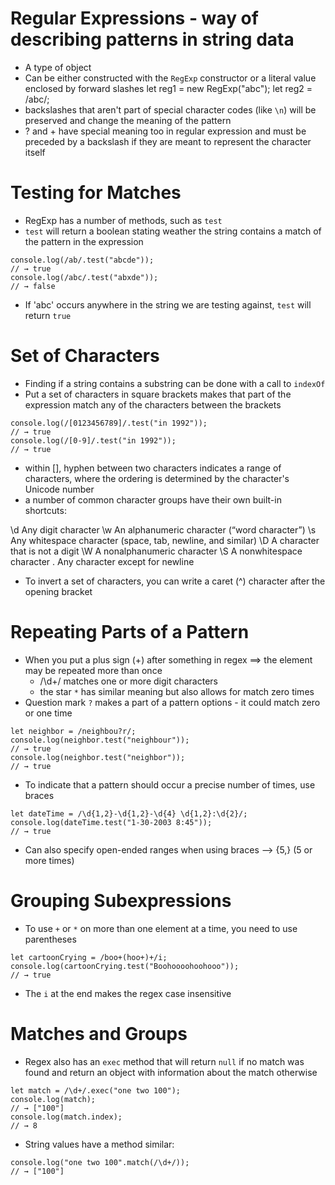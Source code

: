 # Regular Expressions - way of describing patterns in string data
- A type of object
- Can be either constructed with the `RegExp` constructor or a literal value enclosed by forward slashes
let reg1 = new RegExp("abc");
let reg2 = /abc/;
- backslashes that aren't part of special character codes (like `\n`) will be preserved and change the meaning of the pattern
- ? and + have special meaning too in regular expression and must be preceded by a backslash if they are meant to represent the character itself

# Testing for Matches
- RegExp has a number of methods, such as `test`
- `test` will return a boolean stating weather the string contains a match of the pattern in the expression
```
console.log(/ab/.test("abcde"));
// → true
console.log(/abc/.test("abxde"));
// → false
```
- If 'abc' occurs anywhere in the string we are testing against, `test` will return `true`

# Set of Characters
- Finding if a string contains a substring can be done with a call to `indexOf`
- Put a set of characters in square brackets makes that part of the expression match any of the characters between the brackets
```
console.log(/[0123456789]/.test("in 1992"));
// → true
console.log(/[0-9]/.test("in 1992"));
// → true
```
- within [], hyphen between two characters indicates a range of characters, where the ordering is determined by the character's Unicode number
- a number of common character groups have their own built-in shortcuts:

\d	Any digit character
\w	An alphanumeric character (“word character”)
\s	Any whitespace character (space, tab, newline, and similar)
\D	A character that is not a digit
\W	A nonalphanumeric character
\S	A nonwhitespace character
.	Any character except for newline

- To invert a set of characters, you can write a caret (^) character after the opening bracket

# Repeating Parts of a Pattern
- When you put a plus sign (+) after something in regex ==> the element may be repeated more than once
    - /\d+/ matches one or more digit characters
    - the star `*` has similar meaning but also allows for match zero times
- Question mark `?` makes a part of a pattern options - it could match zero or one time
```
let neighbor = /neighbou?r/;
console.log(neighbor.test("neighbour"));
// → true
console.log(neighbor.test("neighbor"));
// → true
```
- To indicate that a pattern should occur a precise number of times, use braces
```
let dateTime = /\d{1,2}-\d{1,2}-\d{4} \d{1,2}:\d{2}/;
console.log(dateTime.test("1-30-2003 8:45"));
// → true
```
- Can also specify open-ended ranges when using braces --> {5,} (5 or more times)

# Grouping Subexpressions
- To use `+` or `*` on more than one element at a time, you need to use parentheses
```
let cartoonCrying = /boo+(hoo+)+/i;
console.log(cartoonCrying.test("Boohoooohoohooo"));
// → true
```
- The `i` at the end makes the regex case insensitive

# Matches and Groups
- Regex also has an `exec` method that will return `null` if no match was found and return an object with information about the match otherwise
```
let match = /\d+/.exec("one two 100");
console.log(match);
// → ["100"]
console.log(match.index);
// → 8
```
- String values have a method similar:
```
console.log("one two 100".match(/\d+/));
// → ["100"]
```
